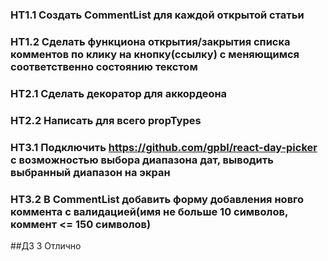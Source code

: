 ### HT1.1 Создать CommentList для каждой открытой статьи
### HT1.2 Сделать функциона открытия/закрытия списка комментов по клику на кнопку(ссылку) с меняющимся соответственно состоянию текстом

### HT2.1 Сделать декоратор для аккордеона
### HT2.2 Написать для всего propTypes

### HT3.1 Подключить https://github.com/gpbl/react-day-picker с возможностью выбора диапазона дат, выводить выбранный диапазон на экран
### HT3.2 В CommentList добавить форму добавления новго коммента с валидацией(имя не больше 10 символов, коммент <= 150 символов)
##ДЗ 3 Отлично
